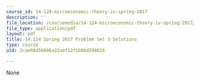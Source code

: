 ```yaml
---
course_id: 14-124-microeconomic-theory-iv-spring-2017
description: ''
file_location: /coursemedia/14-124-microeconomic-theory-iv-spring-2017/2cae60d56606a22aef12f5b8bd298628_MIT14_124S17_Pset3_sol.pdf
file_type: application/pdf
layout: pdf
title: 14.124 Spring 2017 Problem Set 3 Solutions
type: course
uid: 2cae60d56606a22aef12f5b8bd298628

---
```

None
